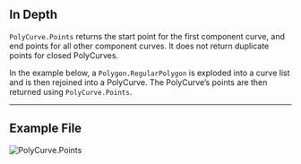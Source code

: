 ## In Depth
`PolyCurve.Points` returns the start point for the first component curve, and end points for all other component curves. It does not return duplicate points for closed PolyCurves.

In the example below, a `Polygon.RegularPolygon` is exploded into a curve list and is then rejoined into a PolyCurve. The PolyCurve’s points are then returned using `PolyCurve.Points`.
___
## Example File

![PolyCurve.Points](./Autodesk.DesignScript.Geometry.PolyCurve.Points_img.jpg)
